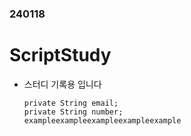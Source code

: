### 240118
# ScriptStudy
- 스터디 기록용 입니다
  ```
  private String email;
  private String number;
  exampleexampleexampleexampleexample      
  ```
